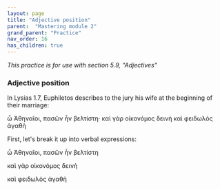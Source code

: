```yaml
---
layout: page
title: "Adjective position"
parent:  "Mastering module 2"
grand_parent: "Practice"
nav_order: 16
has_children: true
---
```




*This practice is for use with section 5.9, "Adjectives"*

### Adjective position


In Lysias 1.7, Euphiletos describes to the jury his wife at the beginning of their marriage:

ὦ Ἀθηναῖοι, πασῶν ἦν βελτίστη· καὶ γὰρ οἰκονόμος δεινὴ καὶ φειδωλὸς ἀγαθὴ

First, let's break it up into verbal expressions:


ὦ Ἀθηναῖοι, πασῶν ἦν βελτίστη

καὶ γὰρ οἰκονόμος δεινὴ 

καὶ φειδωλὸς ἀγαθὴ